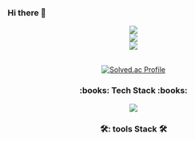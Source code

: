 ### Hi there 👋

<div class="container" align="center">
<div class="header">
<img src="https://capsule-render.vercel.app/api?type=waving&color=ADC8FF&height=200&section=header&text=WELCOM&fontSize=90" />
</div>
<div class="github-status">
<!-- ![header](https://capsule-render.vercel.app/api?type=waving&color=auto&height=300&section=header&text=capsule%20render&fontSize=90) -->
<img src="https://github-readme-stats.vercel.app/api?username=flyforme2016&show_icons=true&theme=tokyonight">
</div>
<div class="most-used-languages">
<img src="https://github-readme-stats.vercel.app/api/top-langs/?username=flyforme2016&layout=compact"><br><br>
<!-- [![Top Langs](https://github-readme-stats.vercel.app/api/top-langs/?username=flyforme2016)](https://github.com/flyforme2016/github-readme-stats) -->
</div>
<div class="boj-tier">

[![Solved.ac Profile](http://mazassumnida.wtf/api/generate_badge?boj=dlsgk2016)](https://solved.ac/dlsgk2016)

</div>
<div class="tech-badge">
  <h3>:books: Tech Stack :books:</h3>
  <img src="https://img.shields.io/badge/Java-007396?style=flat&logo=OpenJDK&logoColor=white"/>
</div>
  
<div class="tools-badge">
  <h3>🛠: tools Stack 🛠</h3>
</div>
  
</div>

<!--
**flyforme2016/flyforme2016** is a ✨ _special_ ✨ repository because its `README.md` (this file) appears on your GitHub profile.

Here are some ideas to get you started:

- 🔭 I’m currently working on ...
- 🌱 I’m currently learning ...
- 👯 I’m looking to collaborate on ...
- 🤔 I’m looking for help with ...
- 💬 Ask me about ...
- 📫 How to reach me: ...
- 😄 Pronouns: ...
- ⚡ Fun fact: ...
-->
